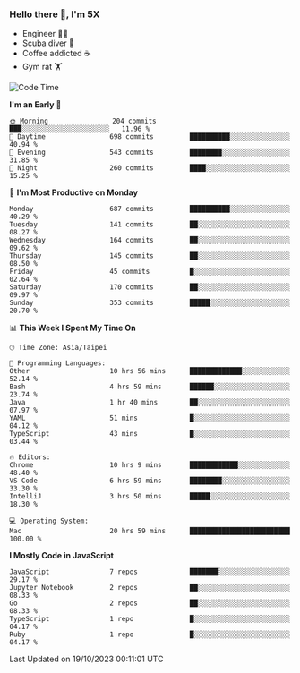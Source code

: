 ### Hello there 👋, I'm 5X

* Engineer 👨‍💻
* Scuba diver 🤿
* Coffee addicted ☕️
* Gym rat 🏋️

<!--START_SECTION:waka-->
![Code Time](http://img.shields.io/badge/Code%20Time-596%20hrs%2048%20mins-blue)

**I'm an Early 🐤** 

```text
🌞 Morning                204 commits         ███░░░░░░░░░░░░░░░░░░░░░░   11.96 % 
🌆 Daytime                698 commits         ██████████░░░░░░░░░░░░░░░   40.94 % 
🌃 Evening                543 commits         ████████░░░░░░░░░░░░░░░░░   31.85 % 
🌙 Night                  260 commits         ████░░░░░░░░░░░░░░░░░░░░░   15.25 % 
```
📅 **I'm Most Productive on Monday** 

```text
Monday                   687 commits         ██████████░░░░░░░░░░░░░░░   40.29 % 
Tuesday                  141 commits         ██░░░░░░░░░░░░░░░░░░░░░░░   08.27 % 
Wednesday                164 commits         ██░░░░░░░░░░░░░░░░░░░░░░░   09.62 % 
Thursday                 145 commits         ██░░░░░░░░░░░░░░░░░░░░░░░   08.50 % 
Friday                   45 commits          █░░░░░░░░░░░░░░░░░░░░░░░░   02.64 % 
Saturday                 170 commits         ██░░░░░░░░░░░░░░░░░░░░░░░   09.97 % 
Sunday                   353 commits         █████░░░░░░░░░░░░░░░░░░░░   20.70 % 
```


📊 **This Week I Spent My Time On** 

```text
🕑︎ Time Zone: Asia/Taipei

💬 Programming Languages: 
Other                    10 hrs 56 mins      █████████████░░░░░░░░░░░░   52.14 % 
Bash                     4 hrs 59 mins       ██████░░░░░░░░░░░░░░░░░░░   23.74 % 
Java                     1 hr 40 mins        ██░░░░░░░░░░░░░░░░░░░░░░░   07.97 % 
YAML                     51 mins             █░░░░░░░░░░░░░░░░░░░░░░░░   04.12 % 
TypeScript               43 mins             █░░░░░░░░░░░░░░░░░░░░░░░░   03.44 % 

🔥 Editors: 
Chrome                   10 hrs 9 mins       ████████████░░░░░░░░░░░░░   48.40 % 
VS Code                  6 hrs 59 mins       ████████░░░░░░░░░░░░░░░░░   33.30 % 
IntelliJ                 3 hrs 50 mins       █████░░░░░░░░░░░░░░░░░░░░   18.30 % 

💻 Operating System: 
Mac                      20 hrs 59 mins      █████████████████████████   100.00 % 
```

**I Mostly Code in JavaScript** 

```text
JavaScript               7 repos             ███████░░░░░░░░░░░░░░░░░░   29.17 % 
Jupyter Notebook         2 repos             ██░░░░░░░░░░░░░░░░░░░░░░░   08.33 % 
Go                       2 repos             ██░░░░░░░░░░░░░░░░░░░░░░░   08.33 % 
TypeScript               1 repo              █░░░░░░░░░░░░░░░░░░░░░░░░   04.17 % 
Ruby                     1 repo              █░░░░░░░░░░░░░░░░░░░░░░░░   04.17 % 
```




 Last Updated on 19/10/2023 00:11:01 UTC
<!--END_SECTION:waka-->
